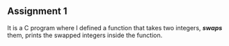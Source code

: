 ## Assignment 1
It is a C program where I defined a function that takes two integers, ***swaps*** them, prints the swapped integers inside the function. 
